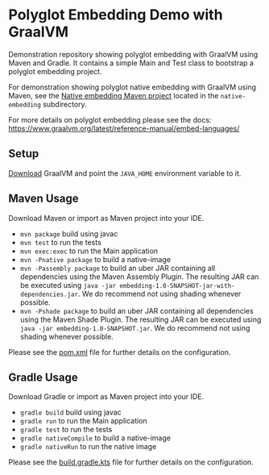 # Polyglot Embedding Demo with GraalVM 
Demonstration repository showing polyglot embedding with GraalVM using Maven and Gradle.
It contains a simple Main and Test class to bootstrap a polyglot embedding project.

For demonstration showing polyglot native embedding with GraalVM using Maven, see
the [Native embedding Maven project](native-embedding/README.md) located in the `native-embedding` subdirectory.

For more details on polyglot embedding please see the docs:
https://www.graalvm.org/latest/reference-manual/embed-languages/

## Setup

[Download](https://www.graalvm.org/downloads/) GraalVM and point the `JAVA_HOME` environment variable to it.

## Maven Usage

Download Maven or import as Maven project into your IDE.

* `mvn package` build using javac
* `mvn test` to run the tests
* `mvn exec:exec` to run the Main application
* `mvn -Pnative package` to build a native-image
* `mvn -Passembly package` to build an uber JAR containing all dependencies using the Maven Assembly Plugin. The resulting JAR can be executed using `java -jar embedding-1.0-SNAPSHOT-jar-with-dependencies.jar`. We do recommend not using shading whenever possible.
* `mvn -Pshade package` to build an uber JAR containing all dependencies using the Maven Shade Plugin. The resulting JAR can be executed using `java -jar embedding-1.0-SNAPSHOT.jar`. We do recommend not using shading whenever possible.

Please see the [pom.xml](./pom.xml) file for further details on the configuration.

## Gradle Usage

Download Gradle or import as Maven project into your IDE.

* `gradle build` build using javac
* `gradle run` to run the Main application
* `gradle test` to run the tests
* `gradle nativeCompile` to build a native-image 
* `gradle nativeRun` to run the native image
  
Please see the [build.gradle.kts](./build.gradle.kts) file for further details on the configuration.